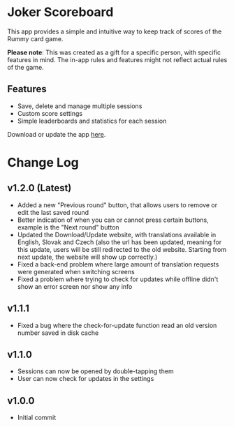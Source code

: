 # Joker Scoreboard
This app provides a simple and intuitive way to keep track of scores of the Rummy card game. 

**Please note**: This was created as a gift for a specific person, with specific features in mind. The in-app rules and features might not reflect actual rules of the game.

## Features
- Save, delete and manage multiple sessions
- Custom score settings
- Simple leaderboards and statistics for each session

Download or update the app [here](https://samuelobabu69.github.io/joker_scoreboard/).

# Change Log
## v1.2.0 (Latest)
- Added a new "Previous round" button, that allows users to remove or edit the last saved round
- Better indication of when you can or cannot press certain buttons, example is the "Next round" button
- Updated the Download/Update website, with translations available in English, Slovak and Czech (also the url has been updated, meaning for this update, users will be still redirected to the old website. Starting from next update, the website will show up correctly.)
- Fixed a back-end problem where large amount of translation requests were generated when switching screens
- Fixed a problem where trying to check for updates while offline didn't show an error screen nor show any info

## v1.1.1
- Fixed a bug where the check-for-update function read an old version number saved in disk cache

## v1.1.0
- Sessions can now be opened by double-tapping them
- User can now check for updates in the settings

## v1.0.0
- Initial commit
